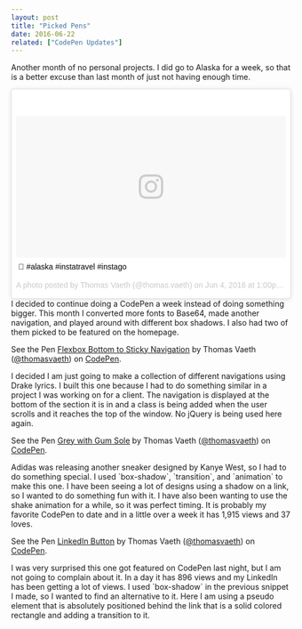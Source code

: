 ```yaml
---
layout: post
title: "Picked Pens"
date: 2016-06-22
related: ["CodePen Updates"]
---
```

Another month of no personal projects. I did go to Alaska for a week, so that is a better excuse than last month of just not having enough time.
<blockquote class="instagram-media" data-instgrm-captioned data-instgrm-version="7" style=" background:#FFF; border:0; border-radius:3px; box-shadow:0 0 1px 0 rgba(0,0,0,0.5),0 1px 10px 0 rgba(0,0,0,0.15); margin: 1px; max-width:658px; padding:0; width:99.375%; width:-webkit-calc(100% - 2px); width:calc(100% - 2px);"><div style="padding:8px;"> <div style=" background:#F8F8F8; line-height:0; margin-top:40px; padding:26.1574074074% 0; text-align:center; width:100%;"> <div style=" background:url(data:image/png;base64,iVBORw0KGgoAAAANSUhEUgAAACwAAAAsCAMAAAApWqozAAAABGdBTUEAALGPC/xhBQAAAAFzUkdCAK7OHOkAAAAMUExURczMzPf399fX1+bm5mzY9AMAAADiSURBVDjLvZXbEsMgCES5/P8/t9FuRVCRmU73JWlzosgSIIZURCjo/ad+EQJJB4Hv8BFt+IDpQoCx1wjOSBFhh2XssxEIYn3ulI/6MNReE07UIWJEv8UEOWDS88LY97kqyTliJKKtuYBbruAyVh5wOHiXmpi5we58Ek028czwyuQdLKPG1Bkb4NnM+VeAnfHqn1k4+GPT6uGQcvu2h2OVuIf/gWUFyy8OWEpdyZSa3aVCqpVoVvzZZ2VTnn2wU8qzVjDDetO90GSy9mVLqtgYSy231MxrY6I2gGqjrTY0L8fxCxfCBbhWrsYYAAAAAElFTkSuQmCC); display:block; height:44px; margin:0 auto -44px; position:relative; top:-22px; width:44px;"></div></div> <p style=" margin:8px 0 0 0; padding:0 4px;"> <a href="https://www.instagram.com/p/BGPsWilC8Zr/" style=" color:#000; font-family:Arial,sans-serif; font-size:14px; font-style:normal; font-weight:normal; line-height:17px; text-decoration:none; word-wrap:break-word;" target="_blank">💯 #alaska #instatravel #instago</a></p> <p style=" color:#c9c8cd; font-family:Arial,sans-serif; font-size:14px; line-height:17px; margin-bottom:0; margin-top:8px; overflow:hidden; padding:8px 0 7px; text-align:center; text-overflow:ellipsis; white-space:nowrap;">A photo posted by Thomas Vaeth (@thomas.vaeth) on <time style=" font-family:Arial,sans-serif; font-size:14px; line-height:17px;" datetime="2016-06-04T20:00:46+00:00">Jun 4, 2016 at 1:00pm PDT</time></p></div></blockquote> <script async defer src="//platform.instagram.com/en_US/embeds.js"></script>
I decided to continue doing a CodePen a week instead of doing something bigger. This month I converted more fonts to Base64, made another navigation, and played around with different box shadows. I also had two of them picked to be featured on the homepage.
<p data-height="265" data-theme-id="0" data-slug-hash="vKYXVP" data-default-tab="css,result" data-user="thomasvaeth" data-embed-version="2" class="codepen">See the Pen <a href="http://codepen.io/thomasvaeth/pen/vKYXVP/">Flexbox Bottom to Sticky Navigation</a> by Thomas Vaeth (<a href="http://codepen.io/thomasvaeth">@thomasvaeth</a>) on <a href="http://codepen.io">CodePen</a>.</p>
<script async src="//assets.codepen.io/assets/embed/ei.js"></script>
I decided I am just going to make a collection of different navigations using Drake lyrics. I built this one because I had to do something similar in a project I was working on for a client. The navigation is displayed at the bottom of the section it is in and a class is being added when the user scrolls and it reaches the top of the window. No jQuery is being used here again.
<p data-height="265" data-theme-id="0" data-slug-hash="beEzOX" data-default-tab="css,result" data-user="thomasvaeth" data-embed-version="2" class="codepen">See the Pen <a href="http://codepen.io/thomasvaeth/pen/beEzOX/">Grey with Gum Sole</a> by Thomas Vaeth (<a href="http://codepen.io/thomasvaeth">@thomasvaeth</a>) on <a href="http://codepen.io">CodePen</a>.</p>
<script async src="//assets.codepen.io/assets/embed/ei.js"></script>
Adidas was releasing another sneaker designed by Kanye West, so I had to do something special. I used `box-shadow`, `transition`, and `animation` to make this one. I have been seeing a lot of designs using a shadow on a link, so I wanted to do something fun with it. I have also been wanting to use the shake animation for a while, so it was perfect timing. It is probably my favorite CodePen to date and in a little over a week it has 1,915 views and 37 loves.
<p data-height="265" data-theme-id="0" data-slug-hash="rLMEXy" data-default-tab="css,result" data-user="thomasvaeth" data-embed-version="2" class="codepen">See the Pen <a href="http://codepen.io/thomasvaeth/pen/rLMEXy/">LinkedIn Button</a> by Thomas Vaeth (<a href="http://codepen.io/thomasvaeth">@thomasvaeth</a>) on <a href="http://codepen.io">CodePen</a>.</p>
<script async src="//assets.codepen.io/assets/embed/ei.js"></script>
I was very surprised this one got featured on CodePen last night, but I am not going to complain about it. In a day it has 896 views and my LinkedIn has been getting a lot of views. I used `box-shadow` in the previous snippet I made, so I wanted to find an alternative to it. Here I am using a pseudo element that is absolutely positioned behind the link that is a solid colored rectangle and adding a transition to it.
